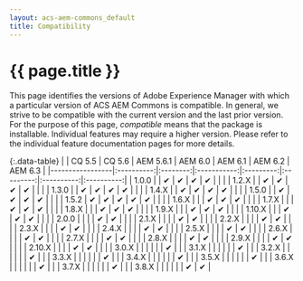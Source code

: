 ```yaml
---
layout: acs-aem-commons_default
title: Compatibility
---
```


# {{ page.title }}

This page identifies the versions of Adobe Experience Manager with which a particular version of ACS AEM Commons is compatible. In general, we strive to be compatible with the current version and the last prior version. For the purpose of this page, _compatible_ means that the package is installable. Individual features may require a higher version. Please refer to the individual feature documentation pages for more details.


{:.data-table}
|                 | CQ 5.5     | CQ 5.6   |  AEM 5.6.1  | AEM 6.0   | AEM 6.1   |  AEM 6.2   |  AEM 6.3   |
|-----------------|:----------:|:--------:|:-----------:|:---------:|:---------:|:----------:|:----------:|
| 1.0.0           |            | &#x2714; | &#x2714;    | &#x2714;  | &#x2714;  |            |            |
| 1.2.X           |            | &#x2714; | &#x2714;    | &#x2714;  | &#x2714;  |            |            |
| 1.3.0           |            | &#x2714; | &#x2714;    | &#x2714;  | &#x2714;  |            |            |
| 1.4.X           |            | &#x2714; | &#x2714;    | &#x2714;  | &#x2714;  |            |            |
| 1.5.0           |            | &#x2714; | &#x2714;    | &#x2714;  | &#x2714;  |            |            |
| 1.5.2           | &#x2714;   | &#x2714; | &#x2714;    | &#x2714;  | &#x2714;  |            |            |
| 1.6.X           |            |          | &#x2714;    | &#x2714;  | &#x2714;  |            |            |
| 1.7.X           |            |          | &#x2714;    | &#x2714;  | &#x2714;  |            |            |
| 1.8.X           |            |          | &#x2714;    | &#x2714;  | &#x2714;  |            |            |
| 1.9.X           |            |          | &#x2714;    | &#x2714;  | &#x2714;  |            |            |
| 1.10.X          |            |          | &#x2714;    | &#x2714;  | &#x2714;  |            |            |
| 2.0.0           |            |          |             | &#x2714;  | &#x2714;  |            |            |
| 2.1.X           |            |          |             | &#x2714;  | &#x2714;  |            |            |
| 2.2.X           |            |          |             | &#x2714;  | &#x2714;  |            |            |
| 2.3.X           |            |          |             | &#x2714;  | &#x2714;  |            |            |
| 2.4.X           |            |          |             | &#x2714;  | &#x2714;  |            |            |
| 2.5.X           |            |          |             | &#x2714;  | &#x2714;  |            |            |
| 2.6.X           |            |          |             | &#x2714;  | &#x2714;  |            |            |
| 2.7.X           |            |          |             | &#x2714;  | &#x2714;  |            |            |
| 2.8.X           |            |          |             | &#x2714;  | &#x2714;  |            |            |
| 2.9.X           |            |          |             | &#x2714;  | &#x2714;  |            |            |
| 2.10.X          |            |          |             | &#x2714;  | &#x2714;  |            |            |
| 3.0.X           |            |          |             |           |           | &#x2714;   |            |
| 3.1.X           |            |          |             |           |           | &#x2714;   |            |
| 3.2.X           |            |          |             |           |           | &#x2714;   |            |
| 3.3.X           |            |          |             |           |           | &#x2714;   |            |
| 3.4.X           |            |          |             |           |           | &#x2714;   |            |
| 3.5.X           |            |          |             |           |           | &#x2714;   |            |
| 3.6.X           |            |          |             |           |           | &#x2714;   |            |
| 3.7.X           |            |          |             |           |           | &#x2714;   |    |
| 3.8.X           |            |          |             |           |           | &#x2714;   |  &#x2714;  |
